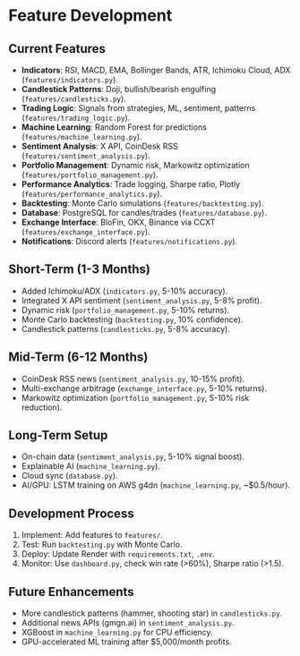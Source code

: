 # Feature Development

## Current Features
- **Indicators**: RSI, MACD, EMA, Bollinger Bands, ATR, Ichimoku Cloud, ADX (`features/indicators.py`).
- **Candlestick Patterns**: Doji, bullish/bearish engulfing (`features/candlesticks.py`).
- **Trading Logic**: Signals from strategies, ML, sentiment, patterns (`features/trading_logic.py`).
- **Machine Learning**: Random Forest for predictions (`features/machine_learning.py`).
- **Sentiment Analysis**: X API, CoinDesk RSS (`features/sentiment_analysis.py`).
- **Portfolio Management**: Dynamic risk, Markowitz optimization (`features/portfolio_management.py`).
- **Performance Analytics**: Trade logging, Sharpe ratio, Plotly (`features/performance_analytics.py`).
- **Backtesting**: Monte Carlo simulations (`features/backtesting.py`).
- **Database**: PostgreSQL for candles/trades (`features/database.py`).
- **Exchange Interface**: BloFin, OKX, Binance via CCXT (`features/exchange_interface.py`).
- **Notifications**: Discord alerts (`features/notifications.py`).

## Short-Term (1-3 Months)
- Added Ichimoku/ADX (`indicators.py`, 5-10% accuracy).
- Integrated X API sentiment (`sentiment_analysis.py`, 5-8% profit).
- Dynamic risk (`portfolio_management.py`, 5-10% returns).
- Monte Carlo backtesting (`backtesting.py`, 10% confidence).
- Candlestick patterns (`candlesticks.py`, 5-8% accuracy).

## Mid-Term (6-12 Months)
- CoinDesk RSS news (`sentiment_analysis.py`, 10-15% profit).
- Multi-exchange arbitrage (`exchange_interface.py`, 5-10% returns).
- Markowitz optimization (`portfolio_management.py`, 5-10% risk reduction).

## Long-Term Setup
- On-chain data (`sentiment_analysis.py`, 5-10% signal boost).
- Explainable AI (`machine_learning.py`).
- Cloud sync (`database.py`).
- AI/GPU: LSTM training on AWS g4dn (`machine_learning.py`, ~$0.5/hour).

## Development Process
1. Implement: Add features to `features/`.
2. Test: Run `backtesting.py` with Monte Carlo.
3. Deploy: Update Render with `requirements.txt`, `.env`.
4. Monitor: Use `dashboard.py`, check win rate (>60%), Sharpe ratio (>1.5).

## Future Enhancements
- More candlestick patterns (hammer, shooting star) in `candlesticks.py`.
- Additional news APIs (gmgn.ai) in `sentiment_analysis.py`.
- XGBoost in `machine_learning.py` for CPU efficiency.
- GPU-accelerated ML training after $5,000/month profits.